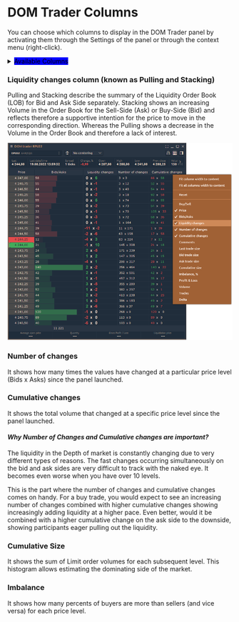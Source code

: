 # DOM Trader Columns

You can choose which columns to display in the DOM Trader panel by activating them through the Settings of the panel or through the context menu (right-click).

<details>

<summary><mark style="background-color:blue;">Available Columns</mark></summary>

**Price**

**Bids/Asks**

<mark style="color:orange;">**Bids**</mark> <mark style="color:orange;"></mark><mark style="color:orange;"></mark> <mark style="color:orange;"></mark>_<mark style="color:orange;">(optional)</mark>_

<mark style="color:orange;">**Asks**</mark> <mark style="color:orange;"></mark>_<mark style="color:orange;">(optional)</mark>_

**Buy/Sell**

<mark style="color:orange;">**Buy**</mark> <mark style="color:orange;"></mark>_<mark style="color:orange;">(optional)</mark>_

<mark style="color:orange;">**Sell**</mark> <mark style="color:orange;"></mark>_<mark style="color:orange;">(optional)</mark>_

****[**Liquidity changes**](dom-trader-columns.md#liquidity-changes-column-known-as-pulling-and-stacking)****

****[**Number of changes**](dom-trader-columns.md#number-of-changes)****

****[**Cumulative changes**](dom-trader-columns.md#cumulative-changes)****

**Comments**

**Last Trade Size**

**Bid Trade Size**

**Ask trade Size**

****[**Cumulative Size**](dom-trader-columns.md#cumulative-size)****

****[**Imbalance**](dom-trader-columns.md#imbalance)****

**Profit & Loss**

**Profiles**

</details>

### Liquidity changes column (known as Pulling and Stacking)

Pulling and Stacking describe the summary of the Liquidity Order Book (LOB) for Bid and Ask Side separately. Stacking shows an increasing Volume in the Order Book for the Sell-Side (Ask) or Buy-Side (Bid) and reflects therefore a supportive intention for the price to move in the corresponding direction. Whereas the Pulling shows a decrease in the Volume in the Order Book and therefore a lack of interest.

![](<../../.gitbook/assets/image (34) (3).png>)

### **Number of changes**

It shows how many times the values have changed at a particular price level (Bids x Asks) since the panel launched.

### **Cumulative changes**

It shows the total volume that changed at a specific price level since the panel launched.

#### _Why Number of Changes and Cumulative changes are important?_

The liquidity in the Depth of market is constantly changing due to very different types of reasons. The fast changes occurring simultaneously on the bid and ask sides are very difficult to track with the naked eye. It becomes even worse when you have over 10 levels.

This is the part where the number of changes and cumulative changes comes on handy. For a buy trade, you would expect to see an increasing number of changes combined with higher cumulative changes showing increasingly adding liquidity at a higher pace. Even better, would it be combined with a higher cumulative change on the ask side to the downside, showing participants eager pulling out the liquidity.

### **Cumulative Size**&#x20;

It shows the sum of Limit order volumes for each subsequent level. This histogram allows estimating the dominating side of the market.

### **Imbalance**&#x20;

It shows how many percents of buyers are more than sellers (and vice versa) for each price level.
